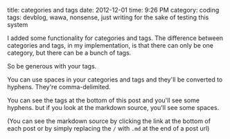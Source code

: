 title: categories and tags
date: 2012-12-01
time: 9:26 PM
category: coding
tags: devblog, wawa, nonsense, just writing for the sake of testing this system

I added some functionality for categories and tags. The difference between categories and tags, in my implementation, is that there can only be one category, but there can be a bunch of tags.

So be generous with your tags.

You can use spaces in your categories and tags and they'll be converted to hyphens. They're comma-delimited.

You can see the tags at the bottom of this post and you'll see some hyphens. but if you look at the markdown source, you'll see some spaces.

(You can see the markdown source by clicking the link at the bottom of each post or by simply replacing the `/` with `.md` at the end of a post url)
